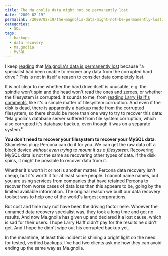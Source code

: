 ```yaml
---
title: The Ma.gnolia data might not be permanently lost
date: "2009-02-19"
permalink: /2009/02/19/the-magnolia-data-might-not-be-permanently-lost/
categories:
  - SQL
tags:
  - backups
  - data recovery
  - Ma.gnolia
  - MySQL
---
```

I keep [reading][1] that [Ma.gnolia's data is permanently lost][2] because "a specialist had been unable to recover any data from the corrupted hard drive." This is not in itself a reason to consider data completely lost.

It is not clear to me whether the hard drive itself is unusable, e.g. the spindle won't spin and the head won't read the ones and zeroes, or whether the filesystem is corrupted. It sounds to me, from [reading Larry Hallf's comments][3], like it's a simple matter of filesystem corruption. And even if the disk is dead, there is apparently a backup made from the corrupted filesystem, so there should be more than one way to try to recover this data: "Ma.gnolia's database server suffered from file system corruption, which also corrupted it's database backup, even though it was on a separate system."

**You don't need to recover your filesystem to recover your MySQL data**. Shameless plug: Percona can do it for you. We can get the raw data off a block device *without even trying to mount it as a filesystem*. Recovering MySQL data is not the same as recovering other types of data. If the disk spins, it might be possible to recover data from it.

Whether it's worth it or not is another matter. Percona data recovery isn't cheap, but it's worth it for at least some people. I cannot name names, but you are using services from companies that have retained Percona to recover from worse cases of data loss than this appears to be, going by the limited available information. The original reason we built our data recovery toolset was to help one of the world's largest corporations.

But cost and time may not have been the driving factor here. Whoever the unnamed data recovery specialist was, they took a long time and got no results. And now Ma.gnolia has given up and declared it a lost cause, which is sad for their users. I hope Larry Halff didn't pay for the results he didn't get. And I hope he didn't wipe out his corrupted backup yet.

In the meantime, at least this incident is shining a bright light on the need for tested, verified backups. I've had two clients ask me how they can avoid ending up the same way as Ma.gnolia.

 [1]: http://mysqltalk.wordpress.com/2009/02/19/web-roundup/
 [2]: http://www.datacenterknowledge.com/archives/2009/02/19/magnolia-data-is-gone-for-good/
 [3]: http://getsatisfaction.com/magnolia/topics/ma_gnolia_data_recovery_status
